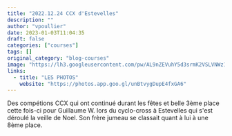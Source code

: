 ```yaml
---
title: "2022.12.24 CCX d'Estevelles"
description: ""
author: "vpoullier"
date: 2023-01-03T11:04:35
draft: false
categories: ["courses"]
tags: []
original_category: "blog-courses"
image: "https://lh3.googleusercontent.com/pw/AL9nZEVuhY5d3srmK2VSLVNWz17u2qa47nPoYQ4_kGIya9QZj8vvxTOJt45tOX4RJGhgMqJ9nNW79KqKK8RRQaRaqPNdiqeUaJL2A_2x4xdKITzjElo3U2ZXQSOxpbF0_hsx7G_yeGmbySqYS-nTJSUsvcPeMA=w1174-h880-no?authuser=0"
links:
  - title: "LES PHOTOS"
    website: "https://photos.app.goo.gl/unBtvygDupE4fxGA6"
---
```


Des compétions CCX qui ont continué durant les fêtes et belle 3ème place cette fois-ci pour Guillaume W. lors du cyclo-cross à Estevelles qui s'est déroulé la veille de Noel. Son frère jumeau se classait quant à lui à une 8ème place.&nbsp;